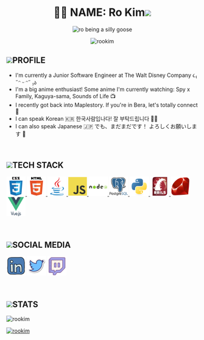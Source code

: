 <h1 align="center">👋🏻 NAME: Ro Kim<img src="https://media.giphy.com/media/sjfw9xmG5QmP3rzYZd/giphy.gif" width="55"></h1>

<div align="center">
  <img src="https://media.giphy.com/media/ygUDzdd27rtIOCPrZE/giphy.gif" alt="ro being a silly goose" width="300">
</div>

<p align="center"> <img src="https://komarev.com/ghpvc/?username=rookim&label=Profile%20views&color=0e75b6&style=flat" alt="rookim" /> </p>

## <img src="https://media.giphy.com/media/VgCDAzcKvsR6OM0uWg/giphy.gif" width="70">PROFILE

- I'm currently a Junior Software Engineer at The Walt Disney Company ૮₍ ˶ᵔ ᵕ ᵔ˶ ₎ა
- I'm a big anime enthusiast! Some anime I'm currently watching: Spy x Family, Kaguya-sama, Sounds of Life 📺
- I recently got back into Maplestory. If you're in Bera, let's totally connect 🌱
- I can speak Korean 🇰🇷 한국사람입나다! 잘 부탁드립니다 🙇‍♀️
- I can also speak Japanese 🇯🇵 でも、まだまだです！ よろしくお願いします ​🙏​

&nbsp;

## <img src="https://media.giphy.com/media/VuuywOtkf8gyy89TgY/giphy.gif" width="70">TECH STACK

<p style="text-align: left"> <a href="https://www.w3schools.com/css/" target="_blank" rel="noreferrer"> <img src="https://raw.githubusercontent.com/devicons/devicon/master/icons/css3/css3-original-wordmark.svg" alt="css3" width="50" height="50"/> </a> <a href="https://www.w3.org/html/" target="_blank" rel="noreferrer"> <img src="https://raw.githubusercontent.com/devicons/devicon/master/icons/html5/html5-original-wordmark.svg" alt="html5" width="50" height="50"/> </a> <a href="https://www.java.com" target="_blank" rel="noreferrer"> <img src="https://raw.githubusercontent.com/devicons/devicon/master/icons/java/java-original.svg" alt="java" width="50" height="50"/> </a> <a href="https://developer.mozilla.org/en-US/docs/Web/JavaScript" target="_blank" rel="noreferrer"> <img src="https://raw.githubusercontent.com/devicons/devicon/master/icons/javascript/javascript-original.svg" alt="javascript" width="50" height="50"/> </a> <a href="https://nodejs.org" target="_blank" rel="noreferrer"> <img src="https://raw.githubusercontent.com/devicons/devicon/master/icons/nodejs/nodejs-original-wordmark.svg" alt="nodejs" width="50" height="50"/> </a> <a href="https://www.postgresql.org" target="_blank" rel="noreferrer"> <img src="https://raw.githubusercontent.com/devicons/devicon/master/icons/postgresql/postgresql-original-wordmark.svg" alt="postgresql" width="50" height="50"/> </a> <a href="https://www.python.org" target="_blank" rel="noreferrer"> <img src="https://raw.githubusercontent.com/devicons/devicon/master/icons/python/python-original.svg" alt="python" width="50" height="50"/> </a> <a href="https://rubyonrails.org" target="_blank" rel="noreferrer"> <img src="https://raw.githubusercontent.com/devicons/devicon/master/icons/rails/rails-original-wordmark.svg" alt="rails" width="50" height="50"/> </a> <a href="https://www.ruby-lang.org/en/" target="_blank" rel="noreferrer"> <img src="https://raw.githubusercontent.com/devicons/devicon/master/icons/ruby/ruby-original.svg" alt="ruby" width="50" height="50"/> </a> <a href="https://vuejs.org/" target="_blank" rel="noreferrer"> <img src="https://raw.githubusercontent.com/devicons/devicon/master/icons/vuejs/vuejs-original-wordmark.svg" alt="vuejs" width="50" height="50"/> </a> </p>

&nbsp;

## <img src="https://media.giphy.com/media/5aYgLyhQeEn8DGua0o/giphy.gif" width="70">SOCIAL MEDIA

<p style="text-align: left">
<a href="https://linkedin.com/in/rookim" target="blank"><img src="icons8-linkedin.svg" alt="rookim" height="50" width="50"/></a>
<a href="https://twitter.com/rookim8" target="blank"><img src="icons8-twitter.svg" alt="rookim8" height="50" width="50"/></a>
<a href="https://www.twitch.tv/rooffrails" target="blank" ><img src="icons8-twitch.svg" alt="RoOnRails" height="50" width="50"/></a>
</p>

&nbsp;

## <img src="https://media.giphy.com/media/hkNbrNmLix4cbzr5OJ/giphy.gif" width="70">STATS

<p style="text-align: left"><img src="https://github-readme-stats.vercel.app/api?username=rookim&show_icons=true&locale=en" alt="rookim" /></p>

<p style="text-align: left"> <a href="https://github.com/ryo-ma/github-profile-trophy"><img src="https://github-profile-trophy.vercel.app/?username=rookim" alt="rookim" /></a> </p>

<!-- anilist stats -->

<!-- maplestory stats -->
